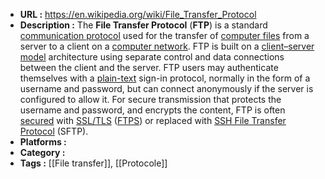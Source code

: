 - **URL :** https://en.wikipedia.org/wiki/File_Transfer_Protocol
- **Description :** The **File Transfer Protocol** (**FTP**) is a standard [communication protocol](https://en.wikipedia.org/wiki/Communication_protocol "Communication protocol") used for the transfer of [computer files](https://en.wikipedia.org/wiki/Computer_file "Computer file") from a server to a client on a [computer network](https://en.wikipedia.org/wiki/Computer_network "Computer network"). FTP is built on a [client–server model](https://en.wikipedia.org/wiki/Client%E2%80%93server_model "Client–server model") architecture using separate control and data connections between the client and the server. FTP users may authenticate themselves with a [plain-text](https://en.wikipedia.org/wiki/Plaintext "Plaintext") sign-in protocol, normally in the form of a username and password, but can connect anonymously if the server is configured to allow it. For secure transmission that protects the username and password, and encrypts the content, FTP is often [secured](https://en.wikipedia.org/wiki/File_Transfer_Protocol#Security) with [SSL/TLS](https://en.wikipedia.org/wiki/Transport_Layer_Security "Transport Layer Security") ([FTPS](https://en.wikipedia.org/wiki/FTPS "FTPS")) or replaced with [SSH File Transfer Protocol](https://en.wikipedia.org/wiki/SSH_File_Transfer_Protocol "SSH File Transfer Protocol") (SFTP).
- **Platforms :** 
- **Category :** 
- **Tags :** [[File transfer]], [[Protocole]]